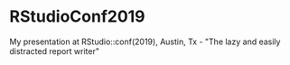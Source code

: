 # RStudioConf2019
My presentation at RStudio::conf(2019), Austin, Tx - "The lazy and easily distracted report writer"
